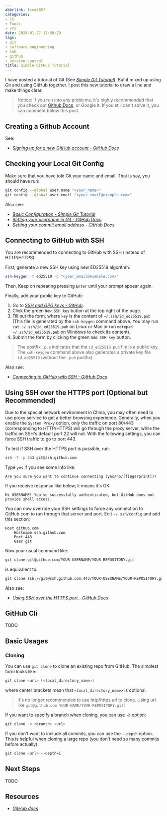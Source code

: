 ```yaml
---
abbrlink: 1cce885f
categories:
- CS
- Tools
- vcs
date: 2024-01-27 12:50:29
tags:
- git
- software-engineering
- ssh
- github
- version-control
title: Simple GitHub Tutorial
---
```


I have posted a tutorial of Git (See _[Simple Git Tutorial](/posts/9363e311.html)_). But it mixed up using Git and using GitHub together. I post this new tutorial to draw a line and make things clear.

<!--more-->

> Notice: If you run into any problems, it's highly recommended that you check out [Github Docs](https://docs.github.com/), or Google it. If you still can't solve it, you can comment below this post.

## Creating a Github Account

See:

- _[Signing up for a new GitHub account - GitHub Docs](https://docs.GitHub.com/en/get-started/signing-up-for-GitHub/signing-up-for-a-new-GitHub-accountt)_

## Checking your Local Git Config

Make sure that you have told Git your name and email. That is say, you should have run:

```bash
git config --global user.name "<your_name>"
git config --global user.email "<your_email@example.com>"
```

Also see:

- _[Basic Configuration - Simple Git Tutorial](/posts/9363e311.html#Basic-Configuration)_
- _[Setting your username in Git - GitHub Docs](https://docs.github.com/en/get-started/getting-started-with-git/setting-your-username-in-git)_
- _[Setting your commit email address - GitHub Docs](https://docs.github.com/en/account-and-profile/setting-up-and-managing-your-personal-account-on-github/managing-email-preferences/setting-your-commit-email-address)_

## Connecting to GitHub with SSH

You are recommended to connecting to GitHub with SSH (instead of HTTP/HTTPS).

First, generate a new SSH key using new ED25519 algorithm:

```bash
ssh-keygen -t ed25519 -C "<your_email@example.com>"
```

Then, Keep on repeating pressing `Enter` until your prompt appear again.

Finally, add your public key to GitHub:

1. Go to _[SSH and GPG keys - GitHub](https://github.com/settings/keys)_.
2. Click the green `New SSH key` button at the top right of the page.
3. Fill out the form, where `key` is the content of `~/.ssh/id_ed25519.pub` (This file is generated by the `ssh-keygen` command above. You may run `cat ~/.ssh/id_ed25519.pub` on Linux or Mac or run `notepad ~/.ssh/id_ed25519.pub` on Windows to check its content).
4. Submit the form by clicking the green `Add SSH key` button.

> The postfix `.pub` indicates that the `id_ed25519.pub` file is a public key. The `ssh-keygen` command above also generates a private key file `id_ed25519` (without the `.pub` postfix).

Also see:

- _[Connecting to GitHub with SSH - GitHub Docs](https://docs.github.com/en/authentication/connecting-to-github-with-ssh)_

## Using SSH over the HTTPS port (Optional but Recommended)

Due to the special network environment in China, you may often need to use proxy service to get a better browsing experience. Generally, when you enable the `System Proxy` option, only the traffic on port 80/443 (corresponding to HTTP/HTTPS) will go through the proxy server, while the traffic on SSH's default port 22 will not. With the following settings, you can force SSH traffic to go to port 443.

To test if SSH over the HTTPS port is possible, run:

```bash
ssh -T -p 443 git@ssh.github.com
```

Type `yes` if you see some info like:

```text
Are you sure you want to continue connecting (yes/no/[fingerprint])?
```

If you receive response like below, it means it's OK:

```text
Hi USERNAME! You've successfully authenticated, but GitHub does not
provide shell access.
```

You can now override your SSH settings to force any connection to GitHub.com to run through that server and port. Edit `~/.ssh/config` and add this section:

```text
Host github.com
    Hostname ssh.github.com
    Port 443
    User git
```

Now your usual command like:

```bash
git clone git@github.com/YOUR-USERNAME/YOUR-REPOSITORY.git
```

is equivalent to:

```bash
git clone ssh://git@ssh.github.com:443/YOUR-USERNAME/YOUR-REPOSITORY.git
```

Also see:

- _[Using SSH over the HTTPS port - GitHub Docs](https://docs.github.com/en/authentication/troubleshooting-ssh/using-ssh-over-the-https-port)_

## GitHub Cli

TODO

## Basic Usages

### Cloning

You can use `git clone` to clone an existing repo from GitHub. The simplest form looks like:

```bash
git clone <url> [<local_directory_name>]
```

where center brackets mean that `<local_directory_name>` is optional.

> It's no longer recommended to use http/https url to clone. Using url like `git@github.com:YOUR-NAME/YOUR-REPOSITORY.git`!

If you want to specify a branch when cloning, you can use `-b` option:

```bash
git clone -b <branch> <url>
```

If you don't want to include all commits, you can use the `--depth` option. This is helpful when cloning a large repo (you don't need so many commits before actually).

```bash
git clone <url> --depth=1
```

## Next Steps

TODO

## Resources

- _[GitHub docs](https://docs.github.com/)_